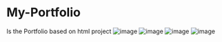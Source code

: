 # My-Portfolio
Is the Portfolio based on html project
![image](https://user-images.githubusercontent.com/75718328/162467761-3d3d51dc-aec8-4442-b79a-033fb89203e1.png)
![image](https://user-images.githubusercontent.com/75718328/162467905-04eb3aaa-436e-4225-a59d-dd05afa4fdd3.png)
![image](https://user-images.githubusercontent.com/75718328/162468081-7789291b-12ed-404a-ba31-c15d91c60cc3.png)
![image](https://user-images.githubusercontent.com/75718328/162468306-e68f806d-9286-4223-b4da-cbcecf4d86e2.png)
